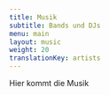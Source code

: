 ```yaml
---
title: Musik
subtitle: Bands und DJs
menu: main
layout: music
weight: 20
translationKey: artists
---
```

Hier kommt die Musik
